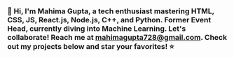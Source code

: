 ### 👋 Hi, I'm Mahima Gupta, a tech enthusiast mastering HTML, CSS, JS, React.js, Node.js, C++, and Python. Former Event Head, currently diving into Machine Learning. Let's collaborate! Reach me at mahimagupta728@gmail.com. Check out my projects below and star your favorites! ⭐

<!--
**mahima23anu/mahima23anu** is a ✨ _special_ ✨ repository because its `README.md` (this file) appears on your GitHub profile.

Here are some ideas to get you started:

- 🔭 I’m currently working on ...
- 🌱 I’m currently learning ...
- 👯 I’m looking to collaborate on ...
- 🤔 I’m looking for help with ...
- 💬 Ask me about ...
- 📫 How to reach me: ...
- 😄 Pronouns: ...
- ⚡ Fun fact: ...
-->

